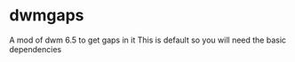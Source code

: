 # dwmgaps
A mod of dwm 6.5 to get gaps in it
This is default so you will need the basic dependencies
